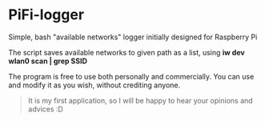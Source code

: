 # PiFi-logger
Simple, bash "available networks" logger initially designed for Raspberry Pi

The script saves available networks to given path as a list, using **iw dev wlan0 scan | grep SSID**

The program is free to use both personally and commercially. You can use and modify it as you wish, without crediting anyone.

>It is my first application, so I will be happy to hear your opinions and advices :D
